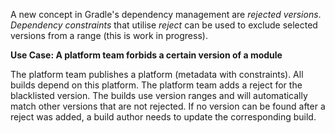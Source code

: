 A new concept in Gradle's dependency management are _rejected versions_.
_Dependency constraints_ that utilise _reject_ can be used to exclude selected versions from a range (this is work in progress).

**Use Case: A platform team forbids a certain version of a module**

The platform team publishes a platform (metadata with constraints).
All builds depend on this platform.
The platform team adds a reject for the blacklisted version.
The builds use version ranges and will automatically match other versions that are not rejected.
If no version can be found after a reject was added, a build author needs to update the corresponding build.